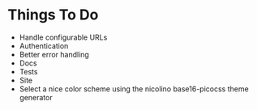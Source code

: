 # Things To Do

* Handle configurable URLs
* Authentication
* Better error handling
* Docs
* Tests
* Site
* Select a nice color scheme using the nicolino base16-picocss theme generator